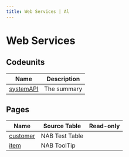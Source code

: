 ```yaml
---
title: Web Services | Al
---
```

# Web Services

## Codeunits

| Name | Description |
| ----- | ------ |
| [systemAPI](ws-codeunit-nab-test-codeunit/index.md) | The summary |

## Pages

| Name | Source Table | Read-only |
| ----- | ------ | ------ |
| [customer](ws-page-nab-test-table/index.md) | NAB Test Table |  |
| [item](ws-page-nab-tool-tips/index.md) | NAB ToolTip |  |
